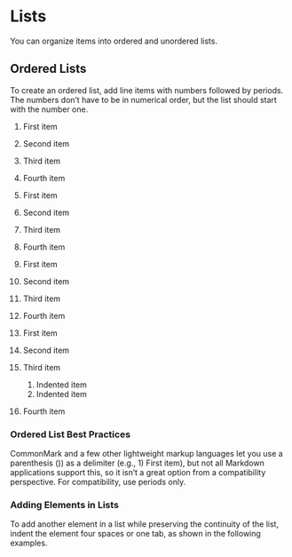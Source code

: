 # Lists
You can organize items into ordered and unordered lists.

## Ordered Lists
To create an ordered list, add line items with numbers followed by periods. The numbers don’t have to be in numerical order, but the list should start with the number one.

1. First item
2. Second item
3. Third item
4. Fourth item


1. First item
1. Second item
1. Third item
1. Fourth item


1. First item
8. Second item
3. Third item
5. Fourth item


1. First item
2. Second item
3. Third item
    1. Indented item
    2. Indented item
4. Fourth item

### Ordered List Best Practices
CommonMark and a few other lightweight markup languages let you use a parenthesis ()) as a delimiter (e.g., 1) First item), but not all Markdown applications support this, so it isn’t a great option from a compatibility perspective. For compatibility, use periods only.

### Adding Elements in Lists
To add another element in a list while preserving the continuity of the list, indent the element four spaces or one tab, as shown in the following examples.

